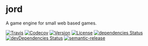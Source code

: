 # jord
A game engine for small web based games.

[![Travis](https://img.shields.io/travis/rhmoller/jord.svg)](https://travis-ci.org/rhmoller/jord)
[![Codecov](https://img.shields.io/codecov/c/github/rhmoller/jord.svg)](https://codecov.io/github/rhmoller/jord)
[![Version](https://img.shields.io/npm/v/jord.svg)](http://npm.im/jord)
[![License](https://img.shields.io/npm/l/jord.svg)](http://opensource.org/licenses/MIT)
[![dependencies Status](https://david-dm.org/rhmoller/jord/status.svg)](https://david-dm.org/rhmoller/jord)
[![devDependencies Status](https://david-dm.org/rhmoller/jord/dev-status.svg)](https://david-dm.org/rhmoller/jord?type=dev)
[![semantic-release](https://img.shields.io/badge/%20%20%F0%9F%93%A6%F0%9F%9A%80-semantic--release-e10079.svg)](https://github.com/semantic-release/semantic-release)